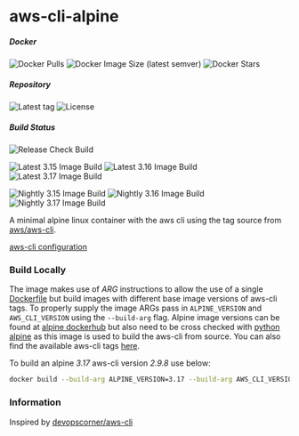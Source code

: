 # aws-cli-alpine

##### Docker

![Docker Pulls](https://img.shields.io/docker/pulls/theidledeveloper/aws-cli-alpine)
![Docker Image Size (latest semver)](https://img.shields.io/docker/image-size/theidledeveloper/aws-cli-alpine)
![Docker Stars](https://img.shields.io/docker/stars/theidledeveloper/aws-cli-alpine)

##### Repository

![Latest tag](https://img.shields.io/github/v/tag/theidledeveloper/aws-cli-alpine?label=Latest%20Tag) ![License](https://img.shields.io/github/license/theidledeveloper/aws-cli-alpine)

##### Build Status

![Release Check Build](https://img.shields.io/github/actions/workflow/status/theidledeveloper/aws-cli-alpine/check_new_release.yml?label=Release%20Check%20Build)

![Latest 3.15 Image Build](https://img.shields.io/github/actions/workflow/status/theidledeveloper/aws-cli-alpine/build_image_315.yml?label=Latest%203.15%20Image%20Build)
![Latest 3.16 Image Build](https://img.shields.io/github/actions/workflow/status/theidledeveloper/aws-cli-alpine/build_image_316.yml?label=Latest%203.16%20Image%20Build)
![Latest 3.17 Image Build](https://img.shields.io/github/actions/workflow/status/theidledeveloper/aws-cli-alpine/build_image_317.yml?label=Latest%203.17%20Image%20Build)

![Nightly 3.15 Image Build](https://img.shields.io/github/actions/workflow/status/theidledeveloper/aws-cli-alpine/build_image_315_nightly.yml?label=Nightly%203.15%20Image%20Build)
![Nightly 3.16 Image Build](https://img.shields.io/github/actions/workflow/status/theidledeveloper/aws-cli-alpine/build_image_316_nightly.yml?label=Nightly%203.16%20Image%20Build)
![Nightly 3.17 Image Build](https://img.shields.io/github/actions/workflow/status/theidledeveloper/aws-cli-alpine/build_image_317_nightly.yml?label=Nightly%203.17%20Image%20Build)

A minimal alpine linux container with the aws cli using the tag source from
[aws/aws-cli](https://github.com/aws/aws-cli).

[aws-cli configuration](https://docs.aws.amazon.com/cli/latest/userguide/cli-configure-envvars.html)

### Build Locally

The image makes use of *ARG* instructions to allow the use of a single [Dockerfile](./Dockerfile) but build images with
different base image versions of aws-cli tags. To properly supply the image ARGs pass in `ALPINE_VERSION` and
`AWS_CLI_VERSION` using the `--build-arg` flag. Alpine image versions can be found at
[alpine dockerhub](https://hub.docker.com/_/alpine) but also need to be cross checked with
[python alpine](https://hub.docker.com/_/python) as this image is used to build the aws-cli from source. You can also
find the available aws-cli tags [here](https://github.com/aws/aws-cli/tags).

To build an alpine *3.17* aws-cli version *2.9.8* use below:

```bash
docker build --build-arg ALPINE_VERSION=3.17 --build-arg AWS_CLI_VERSION=2.9.8 -t aws-cli-alpine:2.9.8 .
```

### Information

Inspired by [devopscorner/aws-cli](https://hub.docker.com/r/devopscorner/aws-cli)
